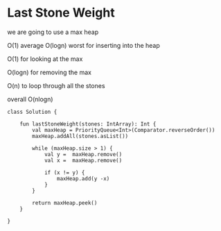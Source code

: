 

# Last Stone Weight

we are going to use a max heap

O(1) average O(logn) worst for inserting into the heap

O(1) for looking at the max

O(logn) for removing the max

O(n) to loop through all the stones

overall O(nlogn)

    class Solution {
    
        fun lastStoneWeight(stones: IntArray): Int {
            val maxHeap = PriorityQueue<Int>(Comparator.reverseOrder())
            maxHeap.addAll(stones.asList())
    
            while (maxHeap.size > 1) {
                val y =  maxHeap.remove()
                val x =  maxHeap.remove()
    
                if (x != y) {
                    maxHeap.add(y -x)
                } 
            }
            
            return maxHeap.peek()
        }
    
    }